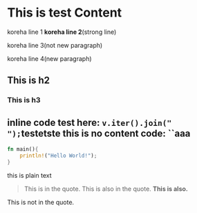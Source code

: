 # This is test Content
koreha line 1
**koreha line 2**(strong line)

koreha line 3(not new paragraph)


koreha line 4(new paragraph)

## This is h2

### This is h3
inline code test here: `v.iter().join(" ");`testetste
this is no content code: ``aaa
---
```rust
fn main(){
    println!("Hello World!");
}
```
this is plain text

> This is in the quote.
This is also in the quote.
> **This is also.**

This is not in the quote.
